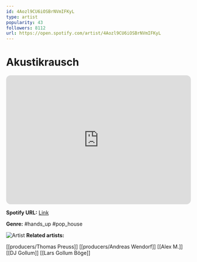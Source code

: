 ```yaml
---
id: 4Aozl9CU6iOSBrNVmIFKyL
type: artist
popularity: 43
followers: 8112
url: https://open.spotify.com/artist/4Aozl9CU6iOSBrNVmIFKyL
---
```

# Akustikrausch

<iframe style="border-radius:12px" src="https://open.spotify.com/embed/artist/4Aozl9CU6iOSBrNVmIFKyL" width="100%" height="352" frameBorder="0" allowfullscreen="" allow="autoplay; clipboard-write; encrypted-media; fullscreen; picture-in-picture" loading="lazy"></iframe>

**Spotify URL:** [Link](https://open.spotify.com/artist/4Aozl9CU6iOSBrNVmIFKyL)

**Genre:**  #hands_up #pop_house

![Artist](https://i.scdn.co/image/ab6761610000e5ebc969773b2c5a629e8abd10ed)
**Related artists:**

[[producers/Thomas Preuss]]
[[producers/Andreas Wendorf]]
[[Alex M.]]
[[DJ Gollum]]
[[Lars Gollum Böge]]
